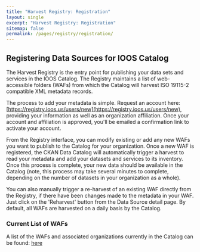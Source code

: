 ```yaml
---
title: "Harvest Registry: Registration"
layout: single
excerpt: "Harvest Registry: Registration"
sitemap: false
permalink: /pages/registry/registration/
---
```

## Registering Data Sources for IOOS Catalog ##
The Harvest Registry is the entry point for publishing your data sets and services in the IOOS Catalog.  The Registry maintains a list of web-accessible folders (WAFs) from which the Catalog will harvest ISO 19115-2 compatible XML metadata records.  

The process to add your metadata is simple.  Request an account here: [https://registry.ioos.us/users/new](https://registry.ioos.us/users/new), providing your information as well as an organization affiliation.  Once your account and affiliation is approved, you'll be emailed a confirmation link to activate your account.

From the Registry interface, you can modify existing or add any new WAFs you want to publish to the Catalog for your organization.  Once a new WAF is registered, the CKAN Data Catalog will automatically trigger a harvest to read your metadata and add your datasets and services to its inventory.  Once this process is complete, your new data should be available in the Catalog (note, this process may take several minutes to complete, depending on the number of datasets in your organization as a whole).  

You can also manually trigger a re-harvest of an existing WAF directly from the Registry, if there have been changes made to the metadata in your WAF.  Just click on the 'Reharvest' button from the Data Source detail page.  By default, all WAFs are harvested on a daily basis by the Catalog.

### Current List of WAFs ###
A list of the WAFs and associated organizations currently in the Catalog can be found: [here](https://github.com/ioos/catalog/blob/master/doc/ioos_registry_wafs.csv)
